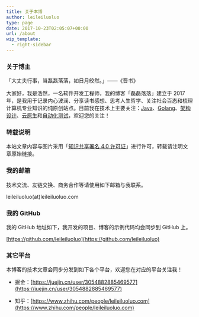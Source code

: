 ```yaml
---
title: 关于本博
author: leileiluoluo
type: page
date: 2017-10-23T02:05:07+00:00
url: /about
wip_template:
  - right-sidebar
---
```


### 关于博主

「大丈夫行事，当磊磊落落，如日月皎然。」——《晋书》

大家好，我是浩然，一名软件开发工程师，我的博客「磊磊落落」建立于 2017 年，是我用于记录内心波澜、分享读书感想、思考人生哲学、关注社会百态和梳理计算机专业知识的纯原创站点。目前我在技术上主要关注：[Java](https://leileiluoluo.github.io/tags/java/)、[Golang](https://leileiluoluo.github.io/tags/golang/)、[架构设计](https://leileiluoluo.github.io/tags/架构设计/)、[云原生](https://leileiluoluo.github.io/tags/云原生/)和[自动化测试](https://leileiluoluo.github.io/tags/自动化测试/)，欢迎您的关注！

### 转载说明

本站文章内容与图片采用「[知识共享署名 4.0 许可证](https://creativecommons.org/licences/by/4.0)」进行许可，转载请注明文章原始链接。

### 我的邮箱

技术交流、友链交换、商务合作等请使用如下邮箱与我联系。

leileiluoluo(at)leileiluoluo.com

### 我的 GitHub

我的 GitHub 地址如下，我开发的项目、博客的示例代码均会同步到 GitHub 上。

[https://github.com/leileiluoluo](https://github.com/leileiluoluo)

### 其它平台

本博客的技术文章会同步分发到如下各个平台，欢迎您在对应的平台关注我！

- 掘金：[https://juejin.cn/user/3054882885469577](https://juejin.cn/user/3054882885469577)

- 知乎：[https://www.zhihu.com/people/leileiluoluo.com](https://www.zhihu.com/people/leileiluoluo.com)
